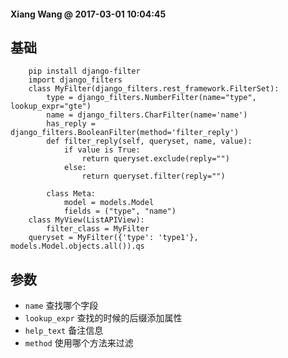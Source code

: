 #### Xiang Wang @ 2017-03-01 10:04:45

## 基础
```
    pip install django-filter
    import django_filters
    class MyFilter(django_filters.rest_framework.FilterSet):
        type = django_filters.NumberFilter(name="type", lookup_expr="gte")
        name = django_filters.CharFilter(name='name')
        has_reply = django_filters.BooleanFilter(method='filter_reply')
        def filter_reply(self, queryset, name, value):
            if value is True:
                return queryset.exclude(reply="")
            else:
                return queryset.filter(reply="")

        class Meta:
            model = models.Model
            fields = ("type", "name")
    class MyView(ListAPIView):
        filter_class = MyFilter
    queryset = MyFilter({'type': 'type1'}, models.Model.objects.all()).qs
```

## 参数
* `name` 查找哪个字段
* `lookup_expr` 查找的时候的后缀添加属性
* `help_text` 备注信息
* `method` 使用哪个方法来过滤

